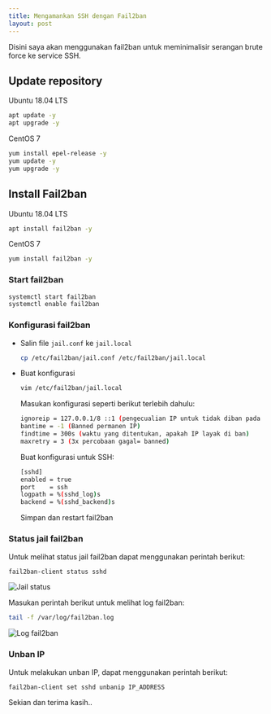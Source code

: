```yaml
---
title: Mengamankan SSH dengan Fail2ban
layout: post
---
```


Disini saya akan menggunakan fail2ban untuk meminimalisir serangan brute force ke service SSH.

## Update repository

Ubuntu 18.04 LTS

```bash
apt update -y
apt upgrade -y
```

CentOS 7

```bash
yum install epel-release -y
yum update -y
yum upgrade -y
```

## Install Fail2ban

Ubuntu 18.04 LTS

```bash
apt install fail2ban -y
```

CentOS 7

```bash
yum install fail2ban -y
```

### Start fail2ban

```bash
systemctl start fail2ban
systemctl enable fail2ban
```

### Konfigurasi fail2ban

- Salin file `jail.conf` ke `jail.local`
    ```bash
    cp /etc/fail2ban/jail.conf /etc/fail2ban/jail.local
    ```

- Buat konfigurasi

    ```bash
    vim /etc/fail2ban/jail.local
    ```

    Masukan konfigurasi seperti berikut terlebih dahulu:

    ```bash
    ignoreip = 127.0.0.1/8 ::1 (pengecualian IP untuk tidak diban pada saat gagal login)
    bantime = -1 (Banned permanen IP)
    findtime = 300s (waktu yang ditentukan, apakah IP layak di ban)
    maxretry = 3 (3x percobaan gagal= banned)
    ```

    Buat konfigurasi untuk SSH:

    ```bash
    [sshd]
    enabled = true
    port    = ssh
    logpath = %(sshd_log)s
    backend = %(sshd_backend)s
   ```
    Simpan dan restart fail2ban

### Status jail fail2ban

Untuk melihat status jail fail2ban dapat menggunakan perintah berikut:

```bash
fail2ban-client status sshd
```

![Jail status](https://gh.iqbal.id/blog/img/fail2ban-jail-status.png)

Masukan perintah berikut untuk melihat log fail2ban:

```bash
tail -f /var/log/fail2ban.log
```

![Log fail2ban](https://gh.iqbal.id/blog/img/fail2ban-banned-ip.png)

### Unban IP

Untuk melakukan unban IP, dapat menggunakan perintah berikut:

```bash
fail2ban-client set sshd unbanip IP_ADDRESS
```

Sekian dan terima kasih..
